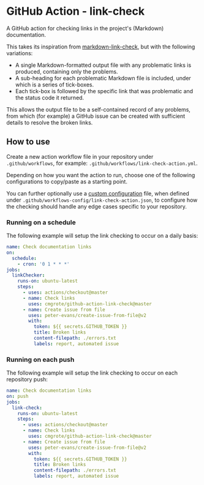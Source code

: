 # GitHub Action - link-check

A GitHub action for checking links in the project's (Markdown) documentation.

This takes its inspiration from [markdown-link-check](https://github.com/marketplace/actions/markdown-link-check),
but with the following variations:

- A single Markdown-formatted output file with any problematic links is produced, containing only the problems.
- A sub-heading for each problematic Markdown file is included, under which is a series of tick-boxes.
- Each tick-box is followed by the specific link that was problematic and the status code it returned.

This allows the output file to be a self-contained record of any problems, from which (for example) a GitHub issue
can be created with sufficient details to resolve the broken links.

## How to use

Create a new action workflow file in your repository under `.github/workflows`,
for example: `.github/workflows/link-check-action.yml`.

Depending on how you want the action to run, choose one of the following configurations
to copy/paste as a starting point.

You can further optionally use a [custom configuration](https://github.com/tcort/markdown-link-check#config-file-format)
file, when defined under `.github/workflows-config/link-check-action.json`, to configure how the checking should handle any edge
cases specific to your repository.

### Running on a schedule

The following example will setup the link checking to occur on a daily basis:

```yaml
name: Check documentation links
on:
  schedule:
    - cron: '0 1 * * *'
jobs:
  linkChecker:
    runs-on: ubuntu-latest
    steps:
      - uses: actions/checkout@master
      - name: Check links
        uses: cmgrote/github-action-link-check@master
      - name: Create issue from file
        uses: peter-evans/create-issue-from-file@v2
        with:
          token: ${{ secrets.GITHUB_TOKEN }}
          title: Broken links
          content-filepath: ./errors.txt
          labels: report, automated issue
```

### Running on each push

The following example will setup the link checking to occur on each repository push:

```yaml
name: Check documentation links
on: push
jobs:
  link-check:
    runs-on: ubuntu-latest
    steps:
      - uses: actions/checkout@master
      - name: Check links
        uses: cmgrote/github-action-link-check@master
      - name: Create issue from file
        uses: peter-evans/create-issue-from-file@v2
        with:
          token: ${{ secrets.GITHUB_TOKEN }}
          title: Broken links
          content-filepath: ./errors.txt
          labels: report, automated issue
```
